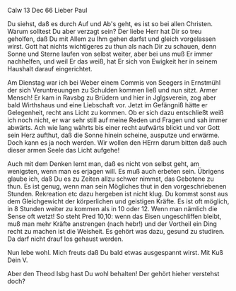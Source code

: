  Calw 13 Dec 66
Lieber Paul

Du siehst, daß es durch Auf und Ab's geht, es ist so bei allen Christen. Warum solltest Du aber verzagt sein? Der liebe Herr hat Dir so treu geholfen, daß Du mit Allem zu Ihm gehen darfst und gleich vorgelassen wirst. Gott hat nichts wichtigeres zu thun als nach Dir zu schauen, denn Sonne und Sterne laufen von selbst weiter, aber bei uns muß Er immer nachhelfen, und weil Er das weiß, hat Er sich von Ewigkeit her in seinem Haushalt darauf eingerichtet.

Am Dienstag war ich bei Weber einem Commis von Seegers in Ernstmühl der sich Veruntreuungen zu Schulden kommen ließ und nun sitzt. Armer Mensch! Er kam in Ravsbg zu Brüdern und hier in Jglgsverein, zog aber bald Wirthshaus und eine Liebschaft vor. Jetzt im Gefängniß hätte er Gelegenheit, recht ans Licht zu kommen. Ob er sich dazu entschließt weiß ich noch nicht, er war sehr still auf meine Reden und Fragen und sah immer abwärts. Ach wie lang währts bis einer recht aufwärts blickt und vor Gott sein Herz aufthut, daß die Sonne hinein scheine, ausputze und erwärme. Doch kann es ja noch werden. Wir wollen den HErrn darum bitten daß auch dieser armen Seele das Licht aufgehe!

Auch mit dem Denken lernt man, daß es nicht von selbst geht, am wenigsten, wenn man es erjagen will. Es muß auch erbeten sein. Übrigens glaube ich, daß Du es zu Zeiten allzu schwer nimmst, das Gebotene zu thun. Es ist genug, wenn man sein Mögliches thut in den vorgeschriebenen Stunden. Rekreation etc dazu hergeben ist nicht klug. Du kommst sonst aus dem Gleichgewicht der körperlichen und geistigen Kräfte. Es ist oft möglich, in 8 Stunden weiter zu kommen als in 10 oder 12. Wenn man nämlich die Sense oft wetzt! So steht Pred 10,10: wenn das Eisen ungeschliffen bleibt, muß man mehr Kräfte anstrengen (nach hebr!) und der Vortheil ein Ding recht zu machen ist die Weisheit. Es gehört was dazu, gesund zu studiren. Da darf nicht drauf los gehaust werden.

Nun lebe wohl. Mich freuts daß Du bald etwas ausgespannt wirst. 
 Mit Kuß Dein V.

Aber den Theod Isbg hast Du wohl behalten! Der gehört hieher verstehst doch?
